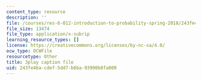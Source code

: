```yaml
---
content_type: resource
description: ''
file: /courses/res-6-012-introduction-to-probability-spring-2018/243fe46acdef5dd7b6ba93990b8fa009_WTyLg_I1oFY.vtt
file_size: 13474
file_type: application/x-subrip
learning_resource_types: []
license: https://creativecommons.org/licenses/by-nc-sa/4.0/
ocw_type: OCWFile
resourcetype: Other
title: 3play caption file
uid: 243fe46a-cdef-5dd7-b6ba-93990b8fa009
---
```

